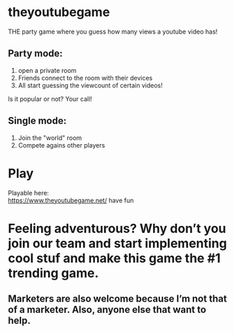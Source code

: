 # theyoutubegame

THE party game where you guess how many views a youtube video has!

## Party mode:

1. open a private room
2. Friends connect to the room with their devices
3. All start guessing the viewcount of certain videos!

Is it popular or not? Your call!

## Single mode:

1. Join the "world" room
2. Compete agains other players

# Play

Playable here:  
https://www.theyoutubegame.net/
have fun

# Feeling adventurous? Why don’t you join our team and start implementing cool stuf and make this game the #1 trending game.

## Marketers are also welcome because I’m not that of a marketer. Also, anyone else that want to help.
